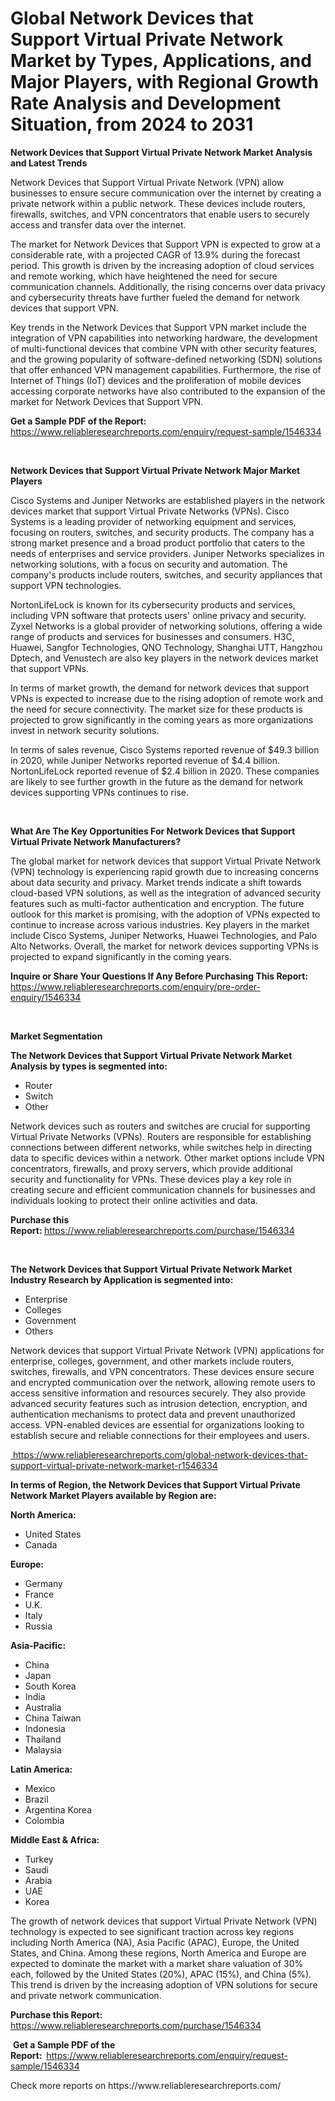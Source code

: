 <p><h1>Global Network Devices that Support Virtual Private Network Market by Types, Applications, and Major Players, with Regional Growth Rate Analysis and Development Situation, from 2024 to 2031</h1></p><p><strong>Network Devices that Support Virtual Private Network Market Analysis and Latest Trends</strong></p>
<p><p>Network Devices that Support Virtual Private Network (VPN) allow businesses to ensure secure communication over the internet by creating a private network within a public network. These devices include routers, firewalls, switches, and VPN concentrators that enable users to securely access and transfer data over the internet.</p><p>The market for Network Devices that Support VPN is expected to grow at a considerable rate, with a projected CAGR of 13.9% during the forecast period. This growth is driven by the increasing adoption of cloud services and remote working, which have heightened the need for secure communication channels. Additionally, the rising concerns over data privacy and cybersecurity threats have further fueled the demand for network devices that support VPN.</p><p>Key trends in the Network Devices that Support VPN market include the integration of VPN capabilities into networking hardware, the development of multi-functional devices that combine VPN with other security features, and the growing popularity of software-defined networking (SDN) solutions that offer enhanced VPN management capabilities. Furthermore, the rise of Internet of Things (IoT) devices and the proliferation of mobile devices accessing corporate networks have also contributed to the expansion of the market for Network Devices that Support VPN.</p></p>
<p><strong>Get a Sample PDF of the Report:&nbsp;</strong> <a href="https://www.reliableresearchreports.com/enquiry/request-sample/1546334">https://www.reliableresearchreports.com/enquiry/request-sample/1546334</a></p>
<p>&nbsp;</p>
<p><strong>Network Devices that Support Virtual Private Network Major Market Players</strong></p>
<p><p>Cisco Systems and Juniper Networks are established players in the network devices market that support Virtual Private Networks (VPNs). Cisco Systems is a leading provider of networking equipment and services, focusing on routers, switches, and security products. The company has a strong market presence and a broad product portfolio that caters to the needs of enterprises and service providers. Juniper Networks specializes in networking solutions, with a focus on security and automation. The company's products include routers, switches, and security appliances that support VPN technologies.</p><p>NortonLifeLock is known for its cybersecurity products and services, including VPN software that protects users' online privacy and security. Zyxel Networks is a global provider of networking solutions, offering a wide range of products and services for businesses and consumers. H3C, Huawei, Sangfor Technologies, QNO Technology, Shanghai UTT, Hangzhou Dptech, and Venustech are also key players in the network devices market that support VPNs.</p><p>In terms of market growth, the demand for network devices that support VPNs is expected to increase due to the rising adoption of remote work and the need for secure connectivity. The market size for these products is projected to grow significantly in the coming years as more organizations invest in network security solutions.</p><p>In terms of sales revenue, Cisco Systems reported revenue of $49.3 billion in 2020, while Juniper Networks reported revenue of $4.4 billion. NortonLifeLock reported revenue of $2.4 billion in 2020. These companies are likely to see further growth in the future as the demand for network devices supporting VPNs continues to rise.</p></p>
<p>&nbsp;</p>
<p><strong>What Are The Key Opportunities For Network Devices that Support Virtual Private Network Manufacturers?</strong></p>
<p><p>The global market for network devices that support Virtual Private Network (VPN) technology is experiencing rapid growth due to increasing concerns about data security and privacy. Market trends indicate a shift towards cloud-based VPN solutions, as well as the integration of advanced security features such as multi-factor authentication and encryption. The future outlook for this market is promising, with the adoption of VPNs expected to continue to increase across various industries. Key players in the market include Cisco Systems, Juniper Networks, Huawei Technologies, and Palo Alto Networks. Overall, the market for network devices supporting VPNs is projected to expand significantly in the coming years.</p></p>
<p><strong>Inquire or Share Your Questions If Any Before Purchasing This Report:</strong> <a href="https://www.reliableresearchreports.com/enquiry/pre-order-enquiry/1546334">https://www.reliableresearchreports.com/enquiry/pre-order-enquiry/1546334</a></p>
<p>&nbsp;</p>
<p><strong>Market Segmentation</strong></p>
<p><strong>The Network Devices that Support Virtual Private Network Market Analysis by types is segmented into:</strong></p>
<p><ul><li>Router</li><li>Switch</li><li>Other</li></ul></p>
<p><p>Network devices such as routers and switches are crucial for supporting Virtual Private Networks (VPNs). Routers are responsible for establishing connections between different networks, while switches help in directing data to specific devices within a network. Other market options include VPN concentrators, firewalls, and proxy servers, which provide additional security and functionality for VPNs. These devices play a key role in creating secure and efficient communication channels for businesses and individuals looking to protect their online activities and data.</p></p>
<p><strong>Purchase this Report:&nbsp;</strong><a href="https://www.reliableresearchreports.com/purchase/1546334">https://www.reliableresearchreports.com/purchase/1546334</a></p>
<p>&nbsp;</p>
<p><strong>The Network Devices that Support Virtual Private Network Market Industry Research by Application is segmented into:</strong></p>
<p><ul><li>Enterprise</li><li>Colleges</li><li>Government</li><li>Others</li></ul></p>
<p><p>Network devices that support Virtual Private Network (VPN) applications for enterprise, colleges, government, and other markets include routers, switches, firewalls, and VPN concentrators. These devices ensure secure and encrypted communication over the network, allowing remote users to access sensitive information and resources securely. They also provide advanced security features such as intrusion detection, encryption, and authentication mechanisms to protect data and prevent unauthorized access. VPN-enabled devices are essential for organizations looking to establish secure and reliable connections for their employees and users.</p></p>
<p><a href="https://www.reliableresearchreports.com/global-network-devices-that-support-virtual-private-network-market-r1546334">&nbsp;https://www.reliableresearchreports.com/global-network-devices-that-support-virtual-private-network-market-r1546334</a></p>
<p><strong>In terms of Region, the Network Devices that Support Virtual Private Network Market Players available by Region are:</strong></p>
<p>
    <p> <strong> North America: </strong>
        <ul>
            <li>United States</li>
            <li>Canada</li>
        </ul>
        </p> 
    <p> <strong> Europe: </strong>
        <ul>
            <li>Germany</li>
            <li>France</li>
            <li>U.K.</li>
            <li>Italy</li>
            <li>Russia</li>
        </ul>
        </p> 
    <p> <strong> Asia-Pacific: </strong>
        <ul>
            <li>China</li>
            <li>Japan</li>
            <li>South Korea</li>
            <li>India</li>
            <li>Australia</li>
            <li>China Taiwan</li>
            <li>Indonesia</li>
            <li>Thailand</li>
            <li>Malaysia</li>
        </ul>
        </p> 
    <p> <strong> Latin America: </strong>
        <ul>
            <li>Mexico</li>
            <li>Brazil</li>
            <li>Argentina Korea</li>
            <li>Colombia</li>
        </ul>
        </p> 
    <p> <strong> Middle East & Africa: </strong>
        <ul>
            <li>Turkey</li>
            <li>Saudi</li>
            <li>Arabia</li>
            <li>UAE</li>
            <li>Korea</li>
        </ul>
    </p>
    </p>
<p><p>The growth of network devices that support Virtual Private Network (VPN) technology is expected to see significant traction across key regions including North America (NA), Asia Pacific (APAC), Europe, the United States, and China. Among these regions, North America and Europe are expected to dominate the market with a market share valuation of 30% each, followed by the United States (20%), APAC (15%), and China (5%). This trend is driven by the increasing adoption of VPN solutions for secure and private network communication.</p></p>
<p><strong>Purchase this Report: </strong><a href="https://www.reliableresearchreports.com/purchase/1546334">https://www.reliableresearchreports.com/purchase/1546334</a></p>
<p>&nbsp;<strong>Get a Sample PDF of the Report:&nbsp;&nbsp;</strong><a href="https://www.reliableresearchreports.com/enquiry/request-sample/1546334">https://www.reliableresearchreports.com/enquiry/request-sample/1546334</a></p>
<p><strong></strong></p>
<p>Check more reports on https://www.reliableresearchreports.com/</p>